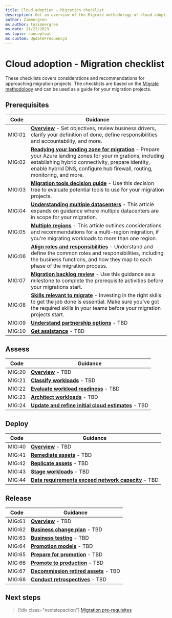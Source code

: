 ```yaml
---
title: Cloud adoption - Migration checklist
description: Get an overview of the Migrate methodology of cloud adoption and the decisions that you need to make for successful migration projects.
author: Zimmergren
ms.author: tozimmergren
ms.date: 11/22/2023
ms.topic: conceptual
ms.custom: UpdateFrequency2
---
```


# Cloud adoption - Migration checklist

These checklists covers considerations and recommendations for approaching migration projects. The checklists are based on the [Migrate methodology](../methodology/index.md) and can be used as a guide for your migration projects.

## Prerequisites

| Code | Guidance |
|---|---|
| MIG:01 | **[Overview](./prerequisites/index.md)** - Set objectives, review business drivers, clarify your definition of done, define responsibilities and accountability, and more. |
| MIG:02 | **[Readying your landing zone for migration](./prerequisites/ready-alz.md)** - Prepare your Azure landing zones for your migrations, including establishing hybrid connectivity, prepare identity, enable hybrid DNS, configure hub firewall, routing, monitoring, and more. |
| MIG:03 | **[Migration tools decision guide](./prerequisites/migration-tools-decision-guide.md)** - Use this decision tree to evaluate potential tools to use for your migration projects. |
| MIG:04 | **[Understanding multiple datacenters](./prerequisites/multiple-datacenters.md)** - This article expands on guidance where multiple datacenters are in scope for your migration. |
| MIG:05 | **[Multiple regions](./prerequisites/multiple-regions.md)** - This article outlines considerations and recommendations for a multi-region migration, if you're migrating workloads to more than one region. |
| MIG:06 | **[Align roles and responsibilities](./prerequisites/roles-and-responsibilities.md)** - Understand and define the common roles and responsibilities, including the business functions, and how they map to each phase of the migration process. |
| MIG:07 | **[Migration backlog review](./prerequisites/migration-backlog-review.md)** - Use this guidance as a milestone to complete the prerequisite activities before your migrations start. |
| MIG:08 | **[Skills relevant to migrate](./prerequisites/suggested-skills.md)** - Investing in the right skills to get the job done is essential. Make sure you've got the required skills in your teams before your migration projects start. |
| MIG:09 | **[Understand partnership options](./prerequisites/partnership-options.md)** - TBD|
| MIG:10 | **[Get assistance](./prerequisites/assistance.md)** - TBD|

## Assess

| Code | Guidance |
|---|---|
| MIG:20 | **[Overview](./assess/index.md)** - TBD|
| MIG:21 | **[Classify workloads](./assess/classify.md)** - TBD|
| MIG:22 | **[Evaluate workload readiness](./assess/evaluate.md)** - TBD|
| MIG:23 | **[Architect workloads](./assess/architect.md)** - TBD|
| MIG:24 | **[Update and refine initial cloud estimates](./migration-considerations/assess/estimate.md)** - TBD|

## Deploy

| Code | Guidance |
|---|---|
| MIG:40 | **[Overview](./deploy/index.md)** - TBD|
| MIG:41 | **[Remediate assets](./deploy/remediate.md)** - TBD|
| MIG:42 | **[Replicate assets](./deploy/replicate.md)** - TBD |
| MIG:43 | **[Stage workloads](./deploy/stage.md)** - TBD|
| MIG:44 | **[Data requirements exceed network capacity](./deploy/network-capacity-exceeded.md)** - TBD|

## Release

| Code | Guidance |
|---|---|
| MIG:61 | **[Overview](./release/index.md)** - TBD|
| MIG:62 | **[Business change plan](./release/business-change-plan.md)** - TBD|
| MIG:63 | **[Business testing](./release/business-test.md)** - TBD|
| MIG:64 | **[Promotion models](./release/promotion-models.md)** - TBD|
| MIG:65 | **[Prepare for promotion](./release/prepare-for-promotion.md)** - TBD|
| MIG:66 | **[Promote to production](./release/promote.md)** - TBD|
| MIG:67 | **[Decommission retired assets](./release/decommission.md)** - TBD|
| MIG:68 | **[Conduct retrospectives](./release/retrospective.md)** - TBD|

## Next steps

> [!div class="nextstepaction"]
> [Migration pre-requisites](./prerequisites/index.md)